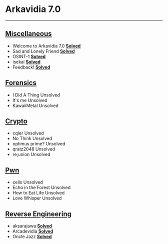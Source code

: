 # Arkavidia 7.0

***
## [Miscellaneous](/2021/Arkavidia7/Miscellaneous)
- Welcome to Arkavidia 7.0 [**Solved**](/2021/Arkavidia7/Arkavidia7%2e0_Rahasia%2epdf) 
- Sad and Lonely Friend [**Solved**](/2021/Arkavidia7/) 
- OSINT-1 [**Solved**](/2021/Arkavidia7/) 
- isekai [**Solved**](/2021/Arkavidia7/) 
- Feedback! [**Solved**](/2021/Arkavidia7/) 

## [Forensics](/2021/Arkavidia7/Forensics)
- I Did A Thing Unsolved
- It's me Unsolved
- KawaiiMetal Unsolved

## [Crypto](/2021/Cryptography/Crypto)
- cqler Unsolved
- No Think Unsolved
- optimus prime? Unsolved
- qratz2048 Unsolved
- re;union Unsolved

## [Pwn](/2021/Arkavidia7/Pwn)
- cells Unsolved
- Echo in the Forest Unsolved
- How to Eat Life Unsolved
- Love Whisper Unsolved

## [Reverse Engineering](/2021/Arkavidia7/Reverse%20Engineering)
- aksarajawa [**Solved**](/2021/Arkavidia7/Reverse%20Engineering/aksarajawa/README.md)
- Arcadevidia [**Solved**](/2021/Arkavidia7/Reverse%20Engineering/Arcadevidia/README.md)
- Oncle Jazz [**Solved**](/2021/Arkavidia7/Reverse%20Engineering/Oncle%20Jazz/README.md)
